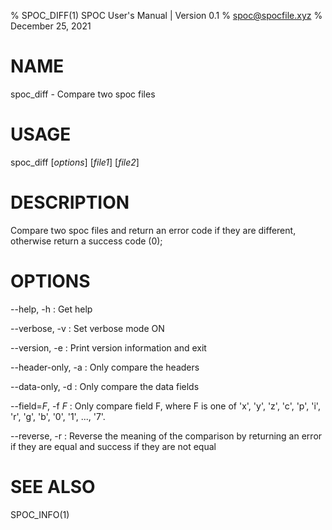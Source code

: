 % SPOC_DIFF(1) SPOC User's Manual | Version 0.1
% spoc@spocfile.xyz
% December 25, 2021

# NAME

spoc_diff - Compare two spoc files

# USAGE

spoc_diff [*options*] [*file1*] [*file2*]

# DESCRIPTION

Compare two spoc files and return an error code if they are different,
otherwise return a success code (0);

# OPTIONS

\-\-help, -h
:   Get help

\-\-verbose, -v
:   Set verbose mode ON

\-\-version, -e
:   Print version information and exit

\-\-header-only, -a
: Only compare the headers

\-\-data-only, -d
: Only compare the data fields

\-\-field=*F*, -f *F*
: Only compare field F, where F is one of 'x', 'y', 'z', 'c', 'p', 'i',
    'r', 'g', 'b', '0', '1', ..., '7'.

\-\-reverse, -r
: Reverse the meaning of the comparison by returning an error if they
are equal and success if they are not equal

# SEE ALSO

SPOC_INFO(1)
